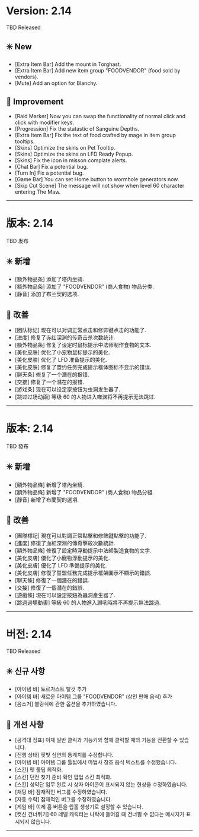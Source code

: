 # Version: 2.14
TBD Released
## ✳️ New
- [Extra Item Bar] Add the mount in Torghast.
- [Extra Item Bar] Add new item group "FOODVENDOR" (food sold by vendors).
- [Mute] Add an option for Blanchy.
## 💪 Improvement
- [Raid Marker] Now you can swap the functionality of normal click and click with modifier keys.
- [Progression] Fix the statastic of Sanguine Depths.
- [Extra Item Bar] Fix the text of food crafted by mage in item group tooltips.
- [Skins] Optimize the skins on Pet Tooltip.
- [Skins] Optimize the skins on LFD Ready Popup.
- [Skins] Fix the icon in misson complate alerts.
- [Chat Bar] Fix a potential bug.
- [Turn In] Fix a potential bug.
- [Game Bar] You can set Home button to wormhole generators now.
- [Skip Cut Scene] The message will not show when level 60 character entering The Maw.

------
# 版本: 2.14
TBD 发布
## ✳️ 新增
- [额外物品条] 添加了塔内坐骑.
- [额外物品条] 添加了 "FOODVENDOR" (商人食物) 物品分类.
- [静音] 添加了布兰契的选项.
## 💪 改善
- [团队标记] 现在可以对调正常点击和修饰键点击的功能了.
- [进度] 修复了赤红深渊的传奇击杀次数统计.
- [额外物品条] 修复了设定时鼠标提示中法师制作食物的文本.
- [美化皮肤] 优化了小宠物鼠标提示的美化.
- [美化皮肤] 优化了 LFD 准备提示的美化.
- [美化皮肤] 修复了盟约任务完成提示框体图标不显示的错误.
- [聊天条] 修复了一个潛在的报错.
- [交接] 修复了一个潛在的报错.
- [游戏条] 现在可以设定家按钮为虫洞发生器了.
- [跳过过场动画] 等级 60 的人物进入噬渊将不再提示无法跳过.

------
# 版本: 2.14
TBD 發布
## ✳️ 新增
- [額外物品條] 新增了塔內坐騎.
- [額外物品條] 新增了 "FOODVENDOR" (商人食物) 物品分組.
- [靜音] 新增了布蘭契的選項.
## 💪 改善
- [團隊標記] 現在可以對調正常點擊和修飾鍵點擊的功能了.
- [進度] 修復了血紅深淵的傳奇擊殺次數統計.
- [額外物品條] 修復了設定時浮動提示中法師製造食物的文字.
- [美化皮膚] 優化了小寵物浮動提示的美化.
- [美化皮膚] 優化了 LFD 準備提示的美化.
- [美化皮膚] 修復了誓盟任務完成提示框架圖示不顯示的錯誤.
- [聊天條] 修復了一個潛在的錯誤.
- [交接] 修復了一個潛在的錯誤.
- [遊戲條] 現在可以設定按鈕為蟲洞產生器了.
- [跳過過場動畫] 等級 60 的人物進入淵吼時將不再提示無法跳過.

------
# 버전: 2.14
TBD Released
## ✳️ 신규 사항
- [아이템 바] 토르가스트 탈것 추가
- [아이템 바] 새로운 아이템 그룹 "FOODVENDOR" (상인 판매 음식) 추가
- [음소거] 블랑쉬에 관한 옵션을 추가하였습니다.
## 💪 개선 사항
- [공격대 징표] 이제 일반 클릭과 기능키와 함께 클릭할 때의 기능을 전환할 수 있습니다.
- [진행 상태] 핏빛 심연의 통계치를 수정합니다.
- [아이템 바] 아이템 그룹 툴팁에서 마법사 창조 음식 텍스트를 수정했습니다.
- [스킨] 펫 툴팁 최적화.
- [스킨] 던전 찾기 준비 확인 팝업 스킨 최적화.
- [스킨] 성약단 임무 완료 시 상자 아이콘이 표시되지 않는 현상을 수정하였습니다.
- [채팅 바] 잠재적인 버그를 수정하였습니다.
- [자동 수락] 잠재적인 버그를 수정하였습니다.
- [게임 바] 이제 홈 버튼을 웜홀 생성기로 설정할 수 있습니다.
- [컷신 건너뛰기] 60 레벨 캐릭터는 나락에 들어갈 때 건너뛸 수 없다는 메시지가 표시되지 않습니다.

------
